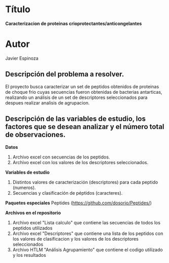 # Título

**Caracterizacion de proteinas crioprotectantes/anticongelantes**

# Autor
Javier Espinoza

## Descripción del problema a resolver.
El proyecto busca caracterizar un set de peptidos obtenidos de proteinas de choque frio cuyas secuencias fueron obtenidas de bacterias antarticas, realizando un análisis de un set de descriptores seleccionados para despues realizar analisis de agrupacion.    

## Descripción de las variables de estudio, los factores que se desean analizar y el número total de observaciones.

**Datos**

1. Archivo excel con secuencias de los peptidos.
2. Archivo excel con los valores de los descriptores seleccionados.

**Variables de estudio**

1. Distintos valores de caracterización (descriptores) para cada peptido (numeros).
2. Secuencias y clasificación de péptidos (caracteres).

**Paquetes especiales**
Peptides (https://github.com/dosorio/Peptides/)

**Archivos en el repositorio**

1. Archivo excel "Lista calculo" que contiene las secuencias de todos los peptidos utilizados
2. Archivo excel "Descriptores" que contiene una lista de los peptidos con los valores de clasificacion y los valores de los descriptores seleccionados
3. Archivo HTLM "Análisis Agrupamiento" que contiene el codigo utilizado y los resultados
